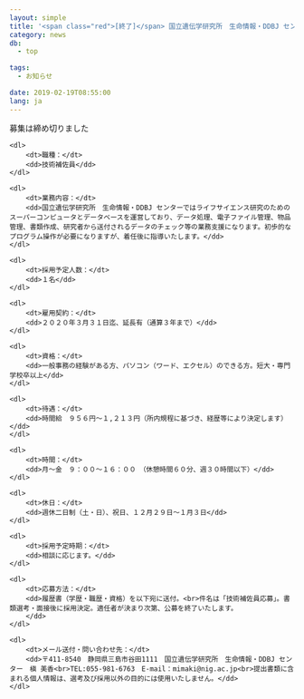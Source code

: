 ```yaml
---
layout: simple
title: '<span class="red">[終了]</span> 国立遺伝学研究所　生命情報・DDBJ センター　短時間雇用職員（技術補佐員）募集'
category: news
db:
  - top

tags:
  - お知らせ

date: 2019-02-19T08:55:00
lang: ja
---
```


<p class="red">募集は締め切りました</p>
<div class="recruit">

    <dl>
        <dt>職種：</dt>
        <dd>技術補佐員</dd>
    </dl>

    <dl>
        <dt>業務内容：</dt>
        <dd>国立遺伝学研究所　生命情報・DDBJ センターではライフサイエンス研究のためのスーパーコンピュータとデータベースを運営しており、データ処理、電子ファイル管理、物品管理、書類作成、研究者から送付されるデータのチェック等の業務支援になります。初歩的なプログラム操作が必要になりますが、着任後に指導いたします。</dd>
    </dl>

    <dl>
        <dt>採用予定人数：</dt>
        <dd>１名</dd>
    </dl>

    <dl>
        <dt>雇用契約：</dt>
        <dd>２０２０年３月３１日迄、延長有（通算３年まで）</dd>
    </dl>

    <dl>
        <dt>資格：</dt>
        <dd>一般事務の経験がある方、パソコン（ワード、エクセル）のできる方。短大・専門学校卒以上</dd>
    </dl>

    <dl>
        <dt>待遇：</dt>
        <dd>時間給　９５６円～１,２１３円（所内規程に基づき、経歴等により決定します）</dd>
    </dl>

    <dl>
        <dt>時間：</dt>
        <dd>月～金　９：００～１６：００　（休憩時間６０分、週３０時間以下）</dd>
    </dl>

    <dl>
        <dt>休日：</dt>
        <dd>週休二日制（土・日）、祝日、１２月２９日～１月３日</dd>
    </dl>

    <dl>
        <dt>採用予定時期：</dt>
        <dd>相談に応じます。</dd>
    </dl>

    <dl>
        <dt>応募方法：</dt>
        <dd>履歴書（学歴・職歴・資格）を以下宛に送付。<br>件名は「技術補佐員応募」。書類選考・面接後に採用決定。適任者が決まり次第、公募を終了いたします。
        </dd>
    </dl>

    <dl>
        <dt>メール送付・問い合わせ先：</dt>
        <dd>〒411-8540　静岡県三島市谷田1111　国立遺伝学研究所　生命情報・DDBJ センター　槇 美香<br>TEL:055-981-6763　E-mail：mimaki@nig.ac.jp<br>提出書類に含まれる個人情報は、選考及び採用以外の目的には使用いたしません。</dd>
    </dl>

</div>
<!-- .recruit -->
